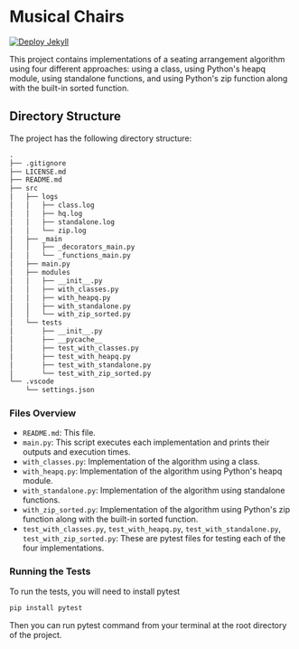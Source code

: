 # Musical Chairs

[![Deploy Jekyll](https://github.com/thomasthaddeus/musical-chairs/actions/workflows/jekyll-gh-pages.yml/badge.svg)](https://github.com/thomasthaddeus/musical-chairs/actions/workflows/jekyll-gh-pages.yml)

This project contains implementations of a seating arrangement algorithm using four different approaches: using a class, using Python's heapq module, using standalone functions, and using Python's zip function along with the built-in sorted function.

## Directory Structure

The project has the following directory structure:

```markdown
.
├── .gitignore
├── LICENSE.md
├── README.md
├── src
│   ├── logs
│   │   ├── class.log
│   │   ├── hq.log
│   │   ├── standalone.log
│   │   └── zip.log
│   ├── _main
│   │   ├── _decorators_main.py
│   │   └── _functions_main.py
│   ├── main.py
│   ├── modules
│   │   ├── __init__.py
│   │   ├── with_classes.py
│   │   ├── with_heapq.py
│   │   ├── with_standalone.py
│   │   └── with_zip_sorted.py
│   └── tests
│       ├── __init__.py
│       ├── __pycache__
│       ├── test_with_classes.py
│       ├── test_with_heapq.py
│       ├── test_with_standalone.py
│       └── test_with_zip_sorted.py
└── .vscode
    └── settings.json
```

### Files Overview

- `README.md`: This file.
- `main.py`: This script executes each implementation and prints their outputs and execution times.
- `with_classes.py`: Implementation of the algorithm using a class.
- `with_heapq.py`: Implementation of the algorithm using Python's heapq module.
- `with_standalone.py`: Implementation of the algorithm using standalone functions.
- `with_zip_sorted.py`: Implementation of the algorithm using Python's zip function along with the built-in sorted function.
- `test_with_classes.py`, `test_with_heapq.py`, `test_with_standalone.py`, `test_with_zip_sorted.py`: These are pytest files for testing each of the four implementations.

### Running the Tests

To run the tests, you will need to install pytest

```python
pip install pytest
```

Then you can run pytest command from your terminal at the root directory of the project.
